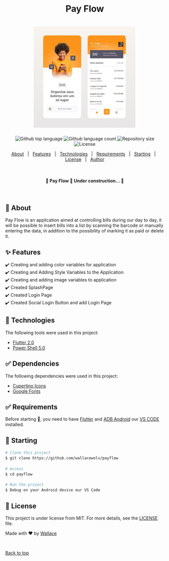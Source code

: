 <h1 align="center">Pay Flow</h1>

 <h1 align="center"> 
  <img height="320" src="./assets/images/about.png" alt="Pay Flow" />
</h1>

<p align="center">
  <img alt="Github top language" src="https://img.shields.io/github/languages/top/wallacewolv/payflow?color=56BEB8">

  <img alt="Github language count" src="https://img.shields.io/github/languages/count/wallacewolv/payflow?color=56BEB8">

  <img alt="Repository size" src="https://img.shields.io/github/repo-size/wallacewolv/payflow?color=56BEB8">

  <img alt="License" src="https://img.shields.io/github/license/wallacewolv/payflow?color=56BEB8">

  <!-- <img alt="Github issues" src="https://img.shields.io/github/issues/wallacewolv/payflow?color=56BEB8" /> -->

  <!-- <img alt="Github forks" src="https://img.shields.io/github/forks/wallacewolv/payflow?color=56BEB8" /> -->

  <!-- <img alt="Github stars" src="https://img.shields.io/github/stars/wallacewolv/payflow?color=56BEB8" /> -->
</p>

<p align="center">
  <a href="#dart-about">About</a> &#xa0; | &#xa0; 
  <a href="#sparkles-features">Features</a> &#xa0; | &#xa0;
  <a href="#rocket-technologies">Technologies</a> &#xa0; | &#xa0;
  <a href="#white_check_mark-requirements">Requirements</a> &#xa0; | &#xa0;
  <a href="#checkered_flag-starting">Starting</a> &#xa0; | &#xa0;
  <a href="#memo-license">License</a> &#xa0; | &#xa0;
  <a href="https://github.com/wallacewolv" target="_blank">Author</a>
</p>

<br>

<h4 align="center"> 
	🚧  Pay Flow 🚀 Under construction...  🚧
</h4> 

<br>


## :dart: About ##

Pay Flow is an application aimed at controlling bills during our day to day, it will be possible to insert bills into a list by scanning the barcode or manually entering the data, in addition to the possibility of marking it as paid or delete it.

## :sparkles: Features ##

:heavy_check_mark: Creating and adding color variables for application\
:heavy_check_mark: Creating and Adding Style Variables to the Application\
:heavy_check_mark: Creating and adding image variables to application\
:heavy_check_mark: Created SplashPage\
:heavy_check_mark: Created Login Page\
:heavy_check_mark: Created Social Login Button and add Login Page

## :rocket: Technologies ##

The following tools were used in this project:

- [Flutter 2.0](https://events.flutter.dev/)
- [Power Shell 5.0](https://docs.microsoft.com/pt-br/skypeforbusiness/set-up-your-computer-for-windows-powershell/download-and-install-windows-powershell-5-1)

## :white_check_mark: Dependencies ##

The following dependencies were used in this project:
- [Cupertino Icons](https://pub.dev/packages/cupertino_icons)
- [Google Fonts](https://pub.dev/packages/google_fonts)

## :white_check_mark: Requirements ##

Before starting :checkered_flag:, you need to have [Flutter](https://flutter.dev/)  and [ADB Android](https://developer.android.com/studio/command-line/adb?hl=pt-br) our [VS CODE](https://code.visualstudio.com/) installed.

## :checkered_flag: Starting ##

```bash
# Clone this project
$ git clone https://github.com/wallacewolv/payflow

# Access
$ cd payflow

# Run the project
$ Debug on your Android device our VS Code

```

## :memo: License ##

This project is under license from MIT. For more details, see the [LICENSE](LICENSE) file.


Made with :heart: by <a href="https://github.com/wallacewolv" target="_blank"> Wallace</a>

&#xa0;

<a href="#top">Back to top</a>
